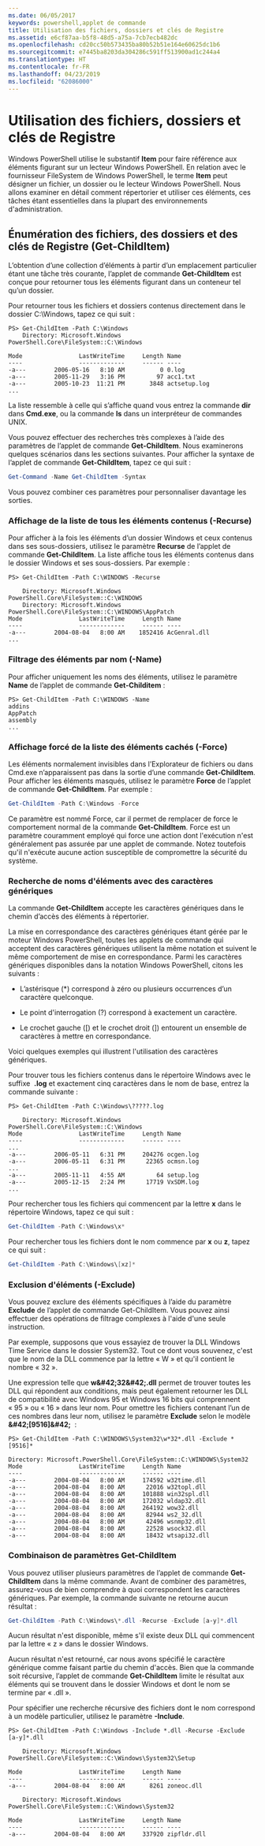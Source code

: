 ```yaml
---
ms.date: 06/05/2017
keywords: powershell,applet de commande
title: Utilisation des fichiers, dossiers et clés de Registre
ms.assetid: e6cf87aa-b5f8-48d5-a75a-7cb7ecb482dc
ms.openlocfilehash: cd20cc50b573435ba80b52b51e164e60625dc1b6
ms.sourcegitcommit: e7445ba8203da304286c591ff513900ad1c244a4
ms.translationtype: HT
ms.contentlocale: fr-FR
ms.lasthandoff: 04/23/2019
ms.locfileid: "62086000"
---
```

# <a name="working-with-files-folders-and-registry-keys"></a>Utilisation des fichiers, dossiers et clés de Registre

Windows PowerShell utilise le substantif **Item** pour faire référence aux éléments figurant sur un lecteur Windows PowerShell. En relation avec le fournisseur FileSystem de Windows PowerShell, le terme **Item** peut désigner un fichier, un dossier ou le lecteur Windows PowerShell. Nous allons examiner en détail comment répertorier et utiliser ces éléments, ces tâches étant essentielles dans la plupart des environnements d'administration.

## <a name="enumerating-files-folders-and-registry-keys-get-childitem"></a>Énumération des fichiers, des dossiers et des clés de Registre (Get-ChildItem)

L’obtention d’une collection d’éléments à partir d’un emplacement particulier étant une tâche très courante, l’applet de commande **Get-ChildItem** est conçue pour retourner tous les éléments figurant dans un conteneur tel qu’un dossier.

Pour retourner tous les fichiers et dossiers contenus directement dans le dossier C:\\Windows, tapez ce qui suit :

```
PS> Get-ChildItem -Path C:\Windows
    Directory: Microsoft.Windows PowerShell.Core\FileSystem::C:\Windows

Mode                LastWriteTime     Length Name
----                -------------     ------ ----
-a---        2006-05-16   8:10 AM          0 0.log
-a---        2005-11-29   3:16 PM         97 acc1.txt
-a---        2005-10-23  11:21 PM       3848 actsetup.log
...
```

La liste ressemble à celle qui s’affiche quand vous entrez la commande **dir** dans **Cmd.exe**, ou la commande **ls** dans un interpréteur de commandes UNIX.

Vous pouvez effectuer des recherches très complexes à l’aide des paramètres de l’applet de commande **Get-ChildItem**. Nous examinerons quelques scénarios dans les sections suivantes. Pour afficher la syntaxe de l’applet de commande **Get-ChildItem**, tapez ce qui suit :

```powershell
Get-Command -Name Get-ChildItem -Syntax
```

Vous pouvez combiner ces paramètres pour personnaliser davantage les sorties.

### <a name="listing-all-contained-items--recurse"></a>Affichage de la liste de tous les éléments contenus (-Recurse)

Pour afficher à la fois les éléments d’un dossier Windows et ceux contenus dans ses sous-dossiers, utilisez le paramètre **Recurse** de l’applet de commande **Get-ChildItem**. La liste affiche tous les éléments contenus dans le dossier Windows et ses sous-dossiers. Par exemple :

```
PS> Get-ChildItem -Path C:\WINDOWS -Recurse

    Directory: Microsoft.Windows PowerShell.Core\FileSystem::C:\WINDOWS
    Directory: Microsoft.Windows PowerShell.Core\FileSystem::C:\WINDOWS\AppPatch
Mode                LastWriteTime     Length Name
----                -------------     ------ ----
-a---        2004-08-04   8:00 AM    1852416 AcGenral.dll
...
```

### <a name="filtering-items-by-name--name"></a>Filtrage des éléments par nom (-Name)

Pour afficher uniquement les noms des éléments, utilisez le paramètre **Name** de l’applet de commande **Get-Childitem** :

```
PS> Get-ChildItem -Path C:\WINDOWS -Name
addins
AppPatch
assembly
...
```

### <a name="forcibly-listing-hidden-items--force"></a>Affichage forcé de la liste des éléments cachés (-Force)

Les éléments normalement invisibles dans l’Explorateur de fichiers ou dans Cmd.exe n’apparaissent pas dans la sortie d’une commande **Get-ChildItem**. Pour afficher les éléments masqués, utilisez le paramètre **Force** de l’applet de commande **Get-ChildItem**. Par exemple :

```powershell
Get-ChildItem -Path C:\Windows -Force
```

Ce paramètre est nommé Force, car il permet de remplacer de force le comportement normal de la commande **Get-ChildItem**. Force est un paramètre couramment employé qui force une action dont l'exécution n'est généralement pas assurée par une applet de commande. Notez toutefois qu'il n'exécute aucune action susceptible de compromettre la sécurité du système.

### <a name="matching-item-names-with-wildcards"></a>Recherche de noms d'éléments avec des caractères génériques

La commande **Get-ChildItem** accepte les caractères génériques dans le chemin d’accès des éléments à répertorier.

La mise en correspondance des caractères génériques étant gérée par le moteur Windows PowerShell, toutes les applets de commande qui acceptent des caractères génériques utilisent la même notation et suivent le même comportement de mise en correspondance. Parmi les caractères génériques disponibles dans la notation Windows PowerShell, citons les suivants :

- L’astérisque (\*) correspond à zéro ou plusieurs occurrences d’un caractère quelconque.

- Le point d'interrogation (?) correspond à exactement un caractère.

- Le crochet gauche (\[) et le crochet droit (]) entourent un ensemble de caractères à mettre en correspondance.

Voici quelques exemples qui illustrent l'utilisation des caractères génériques.

Pour trouver tous les fichiers contenus dans le répertoire Windows avec le suffixe  **.log** et exactement cinq caractères dans le nom de base, entrez la commande suivante :

```
PS> Get-ChildItem -Path C:\Windows\?????.log

    Directory: Microsoft.Windows PowerShell.Core\FileSystem::C:\Windows
Mode                LastWriteTime     Length Name
----                -------------     ------ ----
...
-a---        2006-05-11   6:31 PM     204276 ocgen.log
-a---        2006-05-11   6:31 PM      22365 ocmsn.log
...
-a---        2005-11-11   4:55 AM         64 setup.log
-a---        2005-12-15   2:24 PM      17719 VxSDM.log
...
```

Pour rechercher tous les fichiers qui commencent par la lettre **x** dans le répertoire Windows, tapez ce qui suit :

```powershell
Get-ChildItem -Path C:\Windows\x*
```

Pour rechercher tous les fichiers dont le nom commence par **x** ou **z**, tapez ce qui suit :

```powershell
Get-ChildItem -Path C:\Windows\[xz]*
```

### <a name="excluding-items--exclude"></a>Exclusion d'éléments (-Exclude)

Vous pouvez exclure des éléments spécifiques à l’aide du paramètre **Exclude** de l’applet de commande Get-ChildItem. Vous pouvez ainsi effectuer des opérations de filtrage complexes à l'aide d'une seule instruction.

Par exemple, supposons que vous essayiez de trouver la DLL Windows Time Service dans le dossier System32. Tout ce dont vous souvenez, c'est que le nom de la DLL commence par la lettre « W » et qu'il contient le nombre « 32 ».

Une expression telle que **w\&#42;32\&#42;.dll** permet de trouver toutes les DLL qui répondent aux conditions, mais peut également retourner les DLL de compatibilité avec Windows 95 et Windows 16 bits qui comprennent « 95 » ou « 16 » dans leur nom. Pour omettre les fichiers contenant l’un de ces nombres dans leur nom, utilisez le paramètre **Exclude** selon le modèle **\&#42;\[9516]\&#42;**  :

```
PS> Get-ChildItem -Path C:\WINDOWS\System32\w*32*.dll -Exclude *[9516]*

Directory: Microsoft.PowerShell.Core\FileSystem::C:\WINDOWS\System32
Mode                LastWriteTime     Length Name
----                -------------     ------ ----
-a---        2004-08-04   8:00 AM     174592 w32time.dll
-a---        2004-08-04   8:00 AM      22016 w32topl.dll
-a---        2004-08-04   8:00 AM     101888 win32spl.dll
-a---        2004-08-04   8:00 AM     172032 wldap32.dll
-a---        2004-08-04   8:00 AM     264192 wow32.dll
-a---        2004-08-04   8:00 AM      82944 ws2_32.dll
-a---        2004-08-04   8:00 AM      42496 wsnmp32.dll
-a---        2004-08-04   8:00 AM      22528 wsock32.dll
-a---        2004-08-04   8:00 AM      18432 wtsapi32.dll
```

### <a name="mixing-get-childitem-parameters"></a>Combinaison de paramètres Get-ChildItem

Vous pouvez utiliser plusieurs paramètres de l’applet de commande **Get-ChildItem** dans la même commande. Avant de combiner des paramètres, assurez-vous de bien comprendre à quoi correspondent les caractères génériques. Par exemple, la commande suivante ne retourne aucun résultat :

```powershell
Get-ChildItem -Path C:\Windows\*.dll -Recurse -Exclude [a-y]*.dll
```

Aucun résultat n'est disponible, même s'il existe deux DLL qui commencent par la lettre « z » dans le dossier Windows.

Aucun résultat n'est retourné, car nous avons spécifié le caractère générique comme faisant partie du chemin d'accès. Bien que la commande soit récursive, l’applet de commande **Get-ChildItem** limite le résultat aux éléments qui se trouvent dans le dossier Windows et dont le nom se termine par « .dll ».

Pour spécifier une recherche récursive des fichiers dont le nom correspond à un modèle particulier, utilisez le paramètre **-Include**.

```
PS> Get-ChildItem -Path C:\Windows -Include *.dll -Recurse -Exclude [a-y]*.dll

    Directory: Microsoft.Windows PowerShell.Core\FileSystem::C:\Windows\System32\Setup

Mode                LastWriteTime     Length Name
----                -------------     ------ ----
-a---        2004-08-04   8:00 AM       8261 zoneoc.dll

    Directory: Microsoft.Windows PowerShell.Core\FileSystem::C:\Windows\System32

Mode                LastWriteTime     Length Name
----                -------------     ------ ----
-a---        2004-08-04   8:00 AM     337920 zipfldr.dll
```